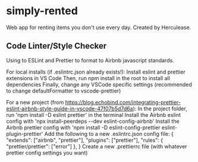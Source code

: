 # simply-rented
Web app for renting items you don't use every day. Created by Herculease.

Code Linter/Style Checker
------------------------------
Using to ESLint and Prettier to format to Airbnb javascript standards.

For local installs (if .eslintrc.json already exists!):
Install eslint and prettier extensions in VS Code
Then, run npm install in the root to install all dependencies
Finally, change any VSCode specific settings (recommended to change defaultFormatter to vscode-prettier)

For a new project (from https://blog.echobind.com/integrating-prettier-eslint-airbnb-style-guide-in-vscode-47f07b5d7d6a):
In the project folder, run 'npm install -D eslint prettier' in the terminal
Install the Airbnb eslint config with 'npx install-peerdeps --dev eslint-config-airbnb'
Install the Airbnb prettier config with 'npm install -D eslint-config-prettier eslint-plugin-prettier'
Add the following to a new .eslintrc.json config file:
{
  "extends": ["airbnb", "prettier"],
  "plugins": ["prettier"],
  "rules": {
    "prettier/prettier": ["error"]
  },
}
Create a new .prettierrc file (with whatever prettier config settings you want)